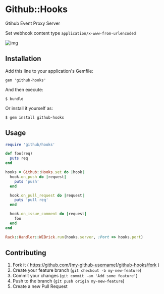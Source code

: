 # Github::Hooks

Gtihub Event Proxy Server

Set webhook content type `application/x-www-from-urlencoded`

![img](http://i.gyazo.com/92aaaf4b8b5cb9d606f1265f02ff208e.png)

## Installation

Add this line to your application's Gemfile:

    gem 'github-hooks'

And then execute:

    $ bundle

Or install it yourself as:

    $ gem install github-hooks

## Usage


```ruby
require 'github/hooks'

def foo(req)
  puts req
end

hooks = Github::Hooks.set do |hook|
  hook.on_push do |request|
    puts 'push'
  end

  hook.on_pull_request do |request|
    puts 'pull req'
  end

  hook.on_issue_comment do |request|
    foo
  end
end

Rack::Handler::WEBrick.run(hooks.server, :Port => hooks.port)

```


## Contributing

1. Fork it ( https://github.com/[my-github-username]/github-hooks/fork )
2. Create your feature branch (`git checkout -b my-new-feature`)
3. Commit your changes (`git commit -am 'Add some feature'`)
4. Push to the branch (`git push origin my-new-feature`)
5. Create a new Pull Request
